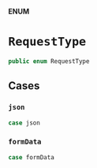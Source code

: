 **ENUM**

# `RequestType`

```swift
public enum RequestType
```

## Cases
### `json`

```swift
case json
```

### `formData`

```swift
case formData
```
